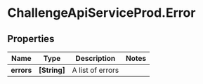 # ChallengeApiServiceProd.Error

## Properties
Name | Type | Description | Notes
------------ | ------------- | ------------- | -------------
**errors** | **[String]** | A list of errors | 
